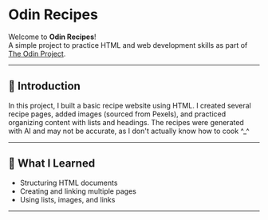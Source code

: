 # Odin Recipes

Welcome to **Odin Recipes**!  
A simple project to practice HTML and web development skills as part of [The Odin Project](https://www.theodinproject.com/).

---

## 📖 Introduction
In this project, I built a basic recipe website using HTML. I created several recipe pages, added images (sourced from Pexels), and practiced organizing content with lists and headings. The recipes were generated with AI and may not be accurate, as I don't actually know how to cook ^_^


---

## 📝 What I Learned

- Structuring HTML documents
- Creating and linking multiple pages
- Using lists, images, and links

---
